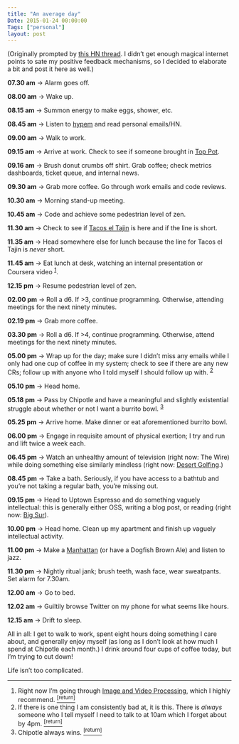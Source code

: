 ```yaml
---
title: "An average day"
Date: 2015-01-24 00:00:00
Tags: ["personal"]
layout: post
---
```


<p>(Originally prompted by <a href="https://news.ycombinator.com/item?id=8938915">this HN thread</a>.  I didn’t get enough magical internet points to sate my positive feedback mechanisms, so I decided to elaborate a bit and post it here as well.)</p>


<p><strong>07.30 am</strong> → Alarm goes off.</p>


<p><strong>08.00 am</strong> → Wake up.</p>


<p><strong>08.15 am</strong> → Summon energy to make eggs, shower, etc.</p>


<p><strong>08.45 am</strong> → Listen to <a href="http://hypem.com/jmduke">hypem</a> and read personal emails/HN.</p>


<p><strong>09.00 am</strong> → Walk to work.</p>


<p><strong>09.15 am</strong> → Arrive at work. Check to see if someone brought in <a href="http://www.toppotdoughnuts.com/">Top Pot</a>.</p>


<p><strong>09.16 am</strong> → Brush donut crumbs off shirt. Grab coffee; check metrics dashboards, ticket queue, and internal news.</p>


<p><strong>09.30 am</strong> → Grab more coffee. Go through work emails and code reviews.</p>


<p><strong>10.30 am</strong> → Morning stand-up meeting.</p>


<p><strong>10.45 am</strong> → Code and achieve some pedestrian level of zen.</p>


<p><strong>11.30 am</strong> → Check to see if <a href="http://www.yelp.com/biz/tacos-el-tajin-algona">Tacos el Tajin</a> is here and if the line is short.</p>


<p><strong>11.35 am</strong> → Head somewhere else for lunch because the line for Tacos el Tajin is <em>never</em> short.</p>


<p><strong>11.45 am</strong> → Eat lunch at desk, watching an internal presentation or Coursera video <sup class="footnote-ref" id="fnref:1"><a href="#fn:1" rel="footnote">1</a></sup>.</p>


<p><strong>12.15 pm</strong> → Resume pedestrian level of zen.</p>


<p><strong>02.00 pm</strong> → Roll a d6. If &gt;3, continue programming. Otherwise, attending meetings for the next ninety minutes.</p>


<p><strong>02.19 pm</strong> → Grab more coffee.</p>


<p><strong>03.30 pm</strong> → Roll a d6. If &gt;4, continue programming. Otherwise, attend meetings for the next ninety minutes.</p>


<p><strong>05.00 pm</strong> → Wrap up for the day; make sure I didn’t miss any emails while I only had one cup of coffee in my system; check to see if there are any new CRs; follow up with anyone who I told myself I should follow up with. <sup class="footnote-ref" id="fnref:2"><a href="#fn:2" rel="footnote">2</a></sup></p>


<p><strong>05.10 pm</strong> → Head home.</p>


<p><strong>05.18 pm</strong> → Pass by Chipotle and have a meaningful and slightly existential struggle about whether or not I want a burrito bowl. <sup class="footnote-ref" id="fnref:3"><a href="#fn:3" rel="footnote">3</a></sup></p>


<p><strong>05.25 pm</strong> → Arrive home. Make dinner or eat aforementioned burrito bowl.</p>


<p><strong>06.00 pm</strong> → Engage in requisite amount of physical exertion; I try and run and lift twice a week each.</p>


<p><strong>06.45 pm</strong> → Watch an unhealthy amount of television (right now: The Wire) while doing something else similarly mindless (right now: <a href="https://www.google.com/url?sa=t&amp;rct=j&amp;q=&amp;esrc=s&amp;source=web&amp;cd=4&amp;cad=rja&amp;uact=8&amp;ved=0CDgQFjAD&amp;url=https%3A%2F%2Fitunes.apple.com%2Fus%2Fapp%2Fdesert-golfing%2Fid902062673%3Fmt%3D8&amp;ei=7_LDVMPrNNe0oQSz0oK4BQ&amp;usg=AFQjCNH6nQZRCdz_X-XPDz2l0KpK_leKcQ&amp;sig2=3gizJ-lmH9DkfIHdFr3HhA&amp;bvm=bv.84349003,d.cGU">Desert Golfing</a>.)</p>


<p><strong>08.45 pm</strong> → Take a bath. Seriously, if you have access to a bathtub and you’re not taking a regular bath, you’re missing out.</p>


<p><strong>09.15 pm</strong> → Head to Uptown Espresso and do something vaguely intellectual: this is generally either OSS, writing a blog post, or reading (right now: <a href="http://www.amazon.com/Big-Sur-Jack-Kerouac-ebook/dp/B00601W8L2">Big Sur</a>).</p>


<p><strong>10.00 pm</strong> → Head home. Clean up my apartment and finish up vaguely intellectual activity.</p>


<p><strong>11.00 pm</strong> → Make a <a href="http://www.getbarback.com/recipe/Manhattan">Manhattan</a> (or have a Dogfish Brown Ale) and listen to jazz.</p>


<p><strong>11.30 pm</strong> → Nightly ritual jank; brush teeth, wash face, wear sweatpants. Set alarm for 7.30am.</p>


<p><strong>12.00 am</strong> → Go to bed.</p>


<p><strong>12.02 am</strong> → Guiltily browse Twitter on my phone for what seems like hours.</p>


<p><strong>12.15 am</strong> → Drift to sleep.</p>


<p>All in all: I get to walk to work, spent eight hours doing something I care about, and generally enjoy myself (as long as I don’t look at how much I spend at Chipotle each month.) I drink around four cups of coffee today, but I’m trying to cut down!</p>


<p>Life isn’t too complicated.</p>


<div class="footnotes">
<hr/>
<ol>
<li id="fn:1">Right now I’m going through <a href="https://www.coursera.org/course/images">Image and Video Processing</a>, which I highly recommend.
 <a class="footnote-return" href="#fnref:1"><sup>[return]</sup></a></li>
<li id="fn:2">If there is one thing I am consistently bad at, it is this.  There is <em>always</em> someone who I tell myself I need to talk to at 10am which I forget about by 4pm.
 <a class="footnote-return" href="#fnref:2"><sup>[return]</sup></a></li>
<li id="fn:3">Chipotle always wins.
 <a class="footnote-return" href="#fnref:3"><sup>[return]</sup></a></li>
</ol>
</div>
	
